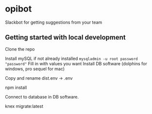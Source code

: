 # opibot
Slackbot for getting suggestions from your team

## Getting started with local development

Clone the repo

Install mySQL if not already installed
`mysqladmin -u root password "password"` Fill in with values you want
Install DB software (dolphins for windows, pro sequel for mac)

Copy and rename dist.env -> .env

npm install

Connect to database in DB software.

knex migrate:latest
